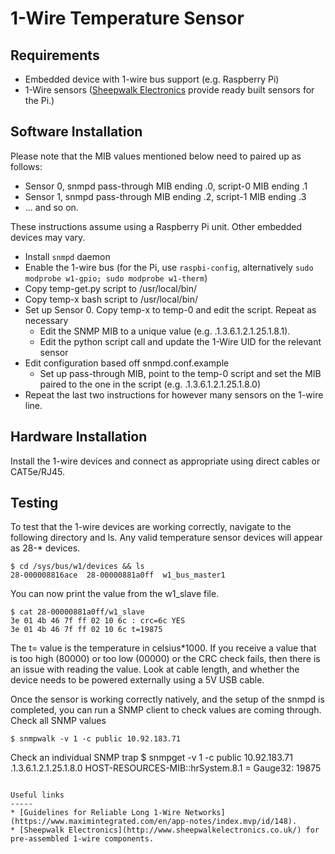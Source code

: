 1-Wire Temperature Sensor
=========================

Requirements
------------
* Embedded device with 1-wire bus support (e.g. Raspberry Pi)
* 1-Wire sensors ([Sheepwalk Electronics](http://www.sheepwalkelectronics.co.uk/product_info.php?cPath=22&products_id=30) provide ready built sensors for the Pi.)

Software Installation
---------------------
Please note that the MIB values mentioned below need to paired up as follows:
* Sensor 0, snmpd pass-through MIB ending .0, script-0 MIB ending .1
* Sensor 1, snmpd pass-through MIB ending .2, script-1 MIB ending .3
* ... and so on.

These instructions assume using a Raspberry Pi unit. Other embedded devices may
vary.
* Install `snmpd` daemon
* Enable the 1-wire bus (for the Pi, use `raspbi-config`, alternatively `sudo modprobe w1-gpio; sudo modprobe w1-therm`)
* Copy temp-get.py script to /usr/local/bin/
* Copy temp-x bash script to /usr/local/bin/
* Set up Sensor 0. Copy temp-x to temp-0 and edit the script. Repeat as necessary
  * Edit the SNMP MIB to a unique value (e.g. .1.3.6.1.2.1.25.1.8.1).
  * Edit the python script call and update the 1-Wire UID for the relevant
  sensor
* Edit configuration based off snmpd.conf.example
  * Set up pass-through MIB, point to the temp-0 script and set the MIB paired
  to the one in the script (e.g. .1.3.6.1.2.1.25.1.8.0)
* Repeat the last two instructions for however many sensors on the 1-wire line.


Hardware Installation
---------------------
Install the 1-wire devices and connect as appropriate using direct cables or
CAT5e/RJ45.

Testing
-------
To test that the 1-wire devices are working correctly, navigate to the following directory and ls. Any valid temperature sensor devices will appear as 28-*
devices.
 ```
$ cd /sys/bus/w1/devices && ls
28-000008816ace  28-00000881a0ff  w1_bus_master1
```
You can now print the value from the w1_slave file.
```
$ cat 28-00000881a0ff/w1_slave
3e 01 4b 46 7f ff 02 10 6c : crc=6c YES
3e 01 4b 46 7f ff 02 10 6c t=19875
```
The t= value is the temperature in celsius*1000. If you receive a value that is
too high (80000) or too low (00000) or the CRC check fails, then there is an
issue with reading the value. Look at cable length, and whether the device needs
to be powered externally using a 5V USB cable.

Once the sensor is working correctly natively, and the setup of the snmpd is
completed, you can run a SNMP client to check values are coming through.
Check all SNMP values
```
$ snmpwalk -v 1 -c public 10.92.183.71
```
Check an individual SNMP trap
$ snmpget -v 1 -c public 10.92.183.71 .1.3.6.1.2.1.25.1.8.0
HOST-RESOURCES-MIB::hrSystem.8.1 = Gauge32: 19875
```

Useful links
-----
* [Guidelines for Reliable Long 1-Wire Networks](https://www.maximintegrated.com/en/app-notes/index.mvp/id/148).
* [Sheepwalk Electronics](http://www.sheepwalkelectronics.co.uk/) for
pre-assembled 1-wire components.
